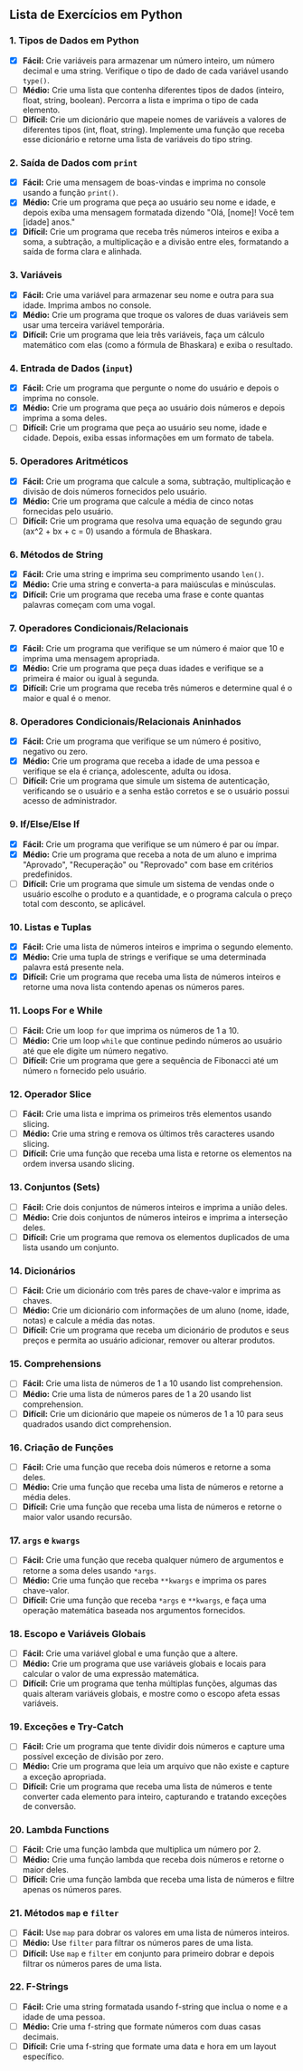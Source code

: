## Lista de Exercícios em Python

### 1. Tipos de Dados em Python
- [x] **Fácil:** Crie variáveis para armazenar um número inteiro, um número decimal e uma string. Verifique o tipo de dado de cada variável usando `type()`.
- [ ] **Médio:** Crie uma lista que contenha diferentes tipos de dados (inteiro, float, string, boolean). Percorra a lista e imprima o tipo de cada elemento.
- [ ] **Difícil:** Crie um dicionário que mapeie nomes de variáveis a valores de diferentes tipos (int, float, string). Implemente uma função que receba esse dicionário e retorne uma lista de variáveis do tipo string.

### 2. Saída de Dados com `print`
- [x] **Fácil:** Crie uma mensagem de boas-vindas e imprima no console usando a função `print()`.
- [x] **Médio:** Crie um programa que peça ao usuário seu nome e idade, e depois exiba uma mensagem formatada dizendo "Olá, [nome]! Você tem [idade] anos."
- [x] **Difícil:** Crie um programa que receba três números inteiros e exiba a soma, a subtração, a multiplicação e a divisão entre eles, formatando a saída de forma clara e alinhada.

### 3. Variáveis
- [x] **Fácil:** Crie uma variável para armazenar seu nome e outra para sua idade. Imprima ambos no console.
- [x] **Médio:** Crie um programa que troque os valores de duas variáveis sem usar uma terceira variável temporária.
- [x] **Difícil:** Crie um programa que leia três variáveis, faça um cálculo matemático com elas (como a fórmula de Bhaskara) e exiba o resultado.

### 4. Entrada de Dados (`input`)
- [x] **Fácil:** Crie um programa que pergunte o nome do usuário e depois o imprima no console.
- [x] **Médio:** Crie um programa que peça ao usuário dois números e depois imprima a soma deles.
- [ ] **Difícil:** Crie um programa que peça ao usuário seu nome, idade e cidade. Depois, exiba essas informações em um formato de tabela.

### 5. Operadores Aritméticos
- [x] **Fácil:** Crie um programa que calcule a soma, subtração, multiplicação e divisão de dois números fornecidos pelo usuário.
- [x] **Médio:** Crie um programa que calcule a média de cinco notas fornecidas pelo usuário.
- [ ] **Difícil:** Crie um programa que resolva uma equação de segundo grau (ax^2 + bx + c = 0) usando a fórmula de Bhaskara.

### 6. Métodos de String
- [x] **Fácil:** Crie uma string e imprima seu comprimento usando `len()`.
- [x] **Médio:** Crie uma string e converta-a para maiúsculas e minúsculas.
- [x] **Difícil:** Crie um programa que receba uma frase e conte quantas palavras começam com uma vogal.

### 7. Operadores Condicionais/Relacionais
- [x] **Fácil:** Crie um programa que verifique se um número é maior que 10 e imprima uma mensagem apropriada.
- [x] **Médio:** Crie um programa que peça duas idades e verifique se a primeira é maior ou igual à segunda.
- [x] **Difícil:** Crie um programa que receba três números e determine qual é o maior e qual é o menor.

### 8. Operadores Condicionais/Relacionais Aninhados
- [x] **Fácil:** Crie um programa que verifique se um número é positivo, negativo ou zero.
- [x] **Médio:** Crie um programa que receba a idade de uma pessoa e verifique se ela é criança, adolescente, adulta ou idosa.
- [ ] **Difícil:** Crie um programa que simule um sistema de autenticação, verificando se o usuário e a senha estão corretos e se o usuário possui acesso de administrador.

### 9. If/Else/Else If
- [x] **Fácil:** Crie um programa que verifique se um número é par ou ímpar.
- [x] **Médio:** Crie um programa que receba a nota de um aluno e imprima "Aprovado", "Recuperação" ou "Reprovado" com base em critérios predefinidos.
- [ ] **Difícil:** Crie um programa que simule um sistema de vendas onde o usuário escolhe o produto e a quantidade, e o programa calcula o preço total com desconto, se aplicável.

### 10. Listas e Tuplas
- [x] **Fácil:** Crie uma lista de números inteiros e imprima o segundo elemento.
- [x] **Médio:** Crie uma tupla de strings e verifique se uma determinada palavra está presente nela.
- [x] **Difícil:** Crie um programa que receba uma lista de números inteiros e retorne uma nova lista contendo apenas os números pares.

### 11. Loops For e While
- [ ] **Fácil:** Crie um loop `for` que imprima os números de 1 a 10.
- [ ] **Médio:** Crie um loop `while` que continue pedindo números ao usuário até que ele digite um número negativo.
- [ ] **Difícil:** Crie um programa que gere a sequência de Fibonacci até um número `n` fornecido pelo usuário.

### 12. Operador Slice
- [ ] **Fácil:** Crie uma lista e imprima os primeiros três elementos usando slicing.
- [ ] **Médio:** Crie uma string e remova os últimos três caracteres usando slicing.
- [ ] **Difícil:** Crie uma função que receba uma lista e retorne os elementos na ordem inversa usando slicing.

### 13. Conjuntos (Sets)
- [ ] **Fácil:** Crie dois conjuntos de números inteiros e imprima a união deles.
- [ ] **Médio:** Crie dois conjuntos de números inteiros e imprima a interseção deles.
- [ ] **Difícil:** Crie um programa que remova os elementos duplicados de uma lista usando um conjunto.

### 14. Dicionários
- [ ] **Fácil:** Crie um dicionário com três pares de chave-valor e imprima as chaves.
- [ ] **Médio:** Crie um dicionário com informações de um aluno (nome, idade, notas) e calcule a média das notas.
- [ ] **Difícil:** Crie um programa que receba um dicionário de produtos e seus preços e permita ao usuário adicionar, remover ou alterar produtos.

### 15. Comprehensions
- [ ] **Fácil:** Crie uma lista de números de 1 a 10 usando list comprehension.
- [ ] **Médio:** Crie uma lista de números pares de 1 a 20 usando list comprehension.
- [ ] **Difícil:** Crie um dicionário que mapeie os números de 1 a 10 para seus quadrados usando dict comprehension.

### 16. Criação de Funções
- [ ] **Fácil:** Crie uma função que receba dois números e retorne a soma deles.
- [ ] **Médio:** Crie uma função que receba uma lista de números e retorne a média deles.
- [ ] **Difícil:** Crie uma função que receba uma lista de números e retorne o maior valor usando recursão.

### 17. `args` e `kwargs`
- [ ] **Fácil:** Crie uma função que receba qualquer número de argumentos e retorne a soma deles usando `*args`.
- [ ] **Médio:** Crie uma função que receba `**kwargs` e imprima os pares chave-valor.
- [ ] **Difícil:** Crie uma função que receba `*args` e `**kwargs`, e faça uma operação matemática baseada nos argumentos fornecidos.

### 18. Escopo e Variáveis Globais
- [ ] **Fácil:** Crie uma variável global e uma função que a altere.
- [ ] **Médio:** Crie um programa que use variáveis globais e locais para calcular o valor de uma expressão matemática.
- [ ] **Difícil:** Crie um programa que tenha múltiplas funções, algumas das quais alteram variáveis globais, e mostre como o escopo afeta essas variáveis.

### 19. Exceções e Try-Catch
- [ ] **Fácil:** Crie um programa que tente dividir dois números e capture uma possível exceção de divisão por zero.
- [ ] **Médio:** Crie um programa que leia um arquivo que não existe e capture a exceção apropriada.
- [ ] **Difícil:** Crie um programa que receba uma lista de números e tente converter cada elemento para inteiro, capturando e tratando exceções de conversão.

### 20. Lambda Functions
- [ ] **Fácil:** Crie uma função lambda que multiplica um número por 2.
- [ ] **Médio:** Crie uma função lambda que receba dois números e retorne o maior deles.
- [ ] **Difícil:** Crie uma função lambda que receba uma lista de números e filtre apenas os números pares.

### 21. Métodos `map` e `filter`
- [ ] **Fácil:** Use `map` para dobrar os valores em uma lista de números inteiros.
- [ ] **Médio:** Use `filter` para filtrar os números pares de uma lista.
- [ ] **Difícil:** Use `map` e `filter` em conjunto para primeiro dobrar e depois filtrar os números pares de uma lista.

### 22. F-Strings
- [ ] **Fácil:** Crie uma string formatada usando f-string que inclua o nome e a idade de uma pessoa.
- [ ] **Médio:** Crie uma f-string que formate números com duas casas decimais.
- [ ] **Difícil:** Crie uma f-string que formate uma data e hora em um layout específico.
